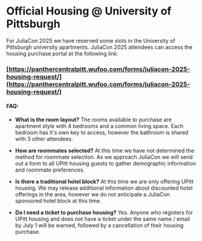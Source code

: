 # Official Housing @ University of Pittsburgh

For JuliaCon 2025 we have reserved some slots in the University of Pittsburgh university apartments. JuliaCon 2025 attendees can access the housing purchase portal at the following link:

### [https://panthercentralpitt.wufoo.com/forms/juliacon-2025-housing-request/](https://panthercentralpitt.wufoo.com/forms/juliacon-2025-housing-request/)

#### FAQ:

- **What is the room layout?** The rooms available to purchase are apartment style with 4 bedrooms and a common living space. Each bedroom has it's own key to access, however the bathroom is shared with 3 other attendees.

- **How are roommates selected?** At this time we have not determined the method for roommate selection. As we approach JuliaCon we will send out a form to all UPitt housing guests to gather demographic information and roommate preferences.

- **Is there a traditional hotel block?** At this time we are only offering UPitt housing. We may release additional information about discounted hotel offerings in the area, however we do not anticipate a JuliaCon sponsored hotel block at this time.

- **Do I need a ticket to purchase housing?** Yes. Anyone who registers for UPitt housing and does not have a ticket under the same name / email by July 1 will be warned, followed by a cancellation of their housing purchase.
